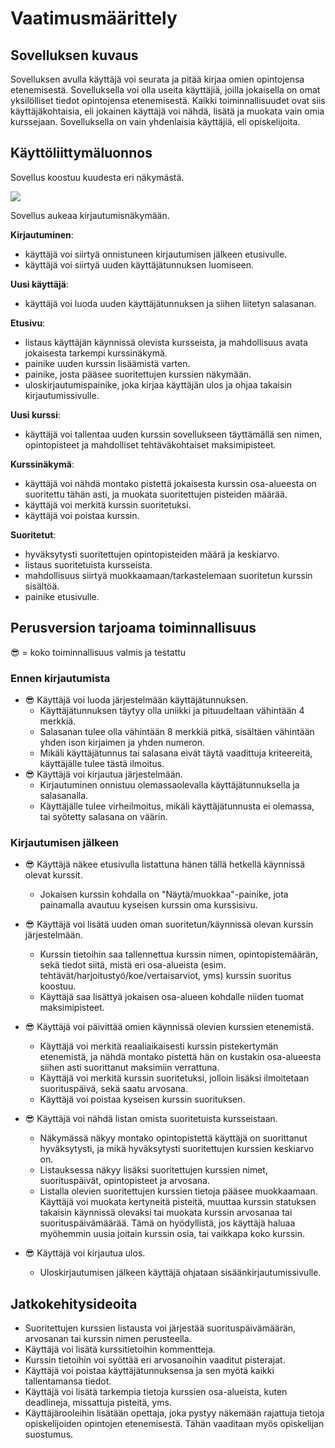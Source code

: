# Vaatimusmäärittely

## Sovelluksen kuvaus

Sovelluksen avulla käyttäjä voi seurata ja pitää kirjaa omien opintojensa etenemisestä. Sovelluksella voi olla useita käyttäjiä, joilla jokaisella on omat yksilölliset tiedot opintojensa etenemisestä. Kaikki toiminnallisuudet ovat siis käyttäjäkohtaisia, eli jokainen käyttäjä voi nähdä, lisätä ja muokata vain omia kurssejaan. Sovelluksella on vain yhdenlaisia käyttäjiä, eli opiskelijoita. 

## Käyttöliittymäluonnos

Sovellus koostuu kuudesta eri näkymästä.

![](./kuvat/kayttoliittyma-hahmotelma.png)

Sovellus aukeaa kirjautumisnäkymään.

**Kirjautuminen**:
* käyttäjä voi siirtyä onnistuneen kirjautumisen jälkeen etusivulle.
* käyttäjä voi siirtyä uuden käyttäjätunnuksen luomiseen.

**Uusi käyttäjä**:
* käyttäjä voi luoda uuden käyttäjätunnuksen ja siihen liitetyn salasanan.

**Etusivu**:
* listaus käyttäjän käynnissä olevista kursseista, ja mahdollisuus avata jokaisesta tarkempi kurssinäkymä.
* painike uuden kurssin lisäämistä varten.
* painike, josta pääsee suoritettujen kurssien näkymään.
* uloskirjautumispainike, joka kirjaa käyttäjän ulos ja ohjaa takaisin kirjautumissivulle.

**Uusi kurssi**:
* käyttäjä voi tallentaa uuden kurssin sovellukseen täyttämällä sen nimen, opintopisteet ja mahdolliset tehtäväkohtaiset maksimipisteet.

**Kurssinäkymä**:
* käyttäjä voi nähdä montako pistettä jokaisesta kurssin osa-alueesta on suoritettu tähän asti, ja muokata suoritettujen pisteiden määrää.
* käyttäjä voi merkitä kurssin suoritetuksi.
* käyttäjä voi poistaa kurssin.

**Suoritetut**:
* hyväksytysti suoritettujen opintopisteiden määrä ja keskiarvo.
* listaus suoritetuista kursseista.
* mahdollisuus siirtyä muokkaamaan/tarkastelemaan suoritetun kurssin sisältöä.
* painike etusivulle.

## Perusversion tarjoama toiminnallisuus

:sunglasses: = koko toiminnallisuus valmis ja testattu

### Ennen kirjautumista

- :sunglasses: Käyttäjä voi luoda järjestelmään käyttäjätunnuksen.
  - Käyttäjätunnuksen täytyy olla uniikki ja pituudeltaan vähintään 4 merkkiä.
  - Salasanan tulee olla vähintään 8 merkkiä pitkä, sisältäen vähintään yhden ison kirjaimen ja yhden numeron.
  - Mikäli käyttäjätunnus tai salasana eivät täytä vaadittuja kriteereitä, käyttäjälle tulee tästä ilmoitus.
- :sunglasses: Käyttäjä voi kirjautua järjestelmään.
  - Kirjautuminen onnistuu olemassaolevalla käyttäjätunnuksella ja salasanalla.
  - Käyttäjälle tulee virheilmoitus, mikäli käyttäjätunnusta ei olemassa, tai syötetty salasana on väärin.

### Kirjautumisen jälkeen

- :sunglasses: Käyttäjä näkee etusivulla listattuna hänen tällä hetkellä käynnissä olevat kurssit.
  - Jokaisen kurssin kohdalla on "Näytä/muokkaa"-painike, jota painamalla avautuu kyseisen kurssin oma kurssisivu.

- :sunglasses: Käyttäjä voi lisätä uuden oman suoritetun/käynnissä olevan kurssin järjestelmään.
  - Kurssin tietoihin saa tallennettua kurssin nimen, opintopistemäärän, sekä tiedot siitä, mistä eri osa-alueista (esim. tehtävät/harjoitustyö/koe/vertaisarviot, yms) kurssin suoritus koostuu.
  - Käyttäjä saa lisättyä jokaisen osa-alueen kohdalle niiden tuomat maksimipisteet.

- :sunglasses: Käyttäjä voi päivittää omien käynnissä olevien kurssien etenemistä.
  - Käyttäjä voi merkitä reaaliaikaisesti kurssin pistekertymän etenemistä, ja nähdä montako pistettä hän on kustakin osa-alueesta siihen asti suorittanut maksimiin verrattuna.
  - Käyttäjä voi merkitä kurssin suoritetuksi, jolloin lisäksi ilmoitetaan suorituspäivä, sekä saatu arvosana.
  - Käyttäjä voi poistaa kyseisen kurssin suorituksen.

- :sunglasses: Käyttäjä voi nähdä listan omista suoritetuista kursseistaan.
  - Näkymässä näkyy montako opintopistettä käyttäjä on suorittanut hyväksytysti, ja mikä hyväksytysti suoritettujen kurssien keskiarvo on.
  - Listauksessa näkyy lisäksi suoritettujen kurssien nimet, suorituspäivät, opintopisteet ja arvosana.
  - Listalla olevien suoritettujen kurssien tietoja pääsee muokkaamaan. Käyttäjä voi muokata kertyneitä pisteitä, muuttaa kurssin statuksen takaisin käynnissä olevaksi tai muokata kurssin arvosanaa tai suorituspäivämäärää. Tämä on hyödyllistä, jos käyttäjä haluaa myöhemmin uusia joitain kurssin osia, tai vaikkapa koko kurssin. 

- :sunglasses: Käyttäjä voi kirjautua ulos.
  - Uloskirjautumisen jälkeen käyttäjä ohjataan sisäänkirjautumissivulle.

## Jatkokehitysideoita

- Suoritettujen kurssien listausta voi järjestää suorituspäivämäärän, arvosanan tai kurssin nimen perusteella.
- Käyttäjä voi lisätä kurssitietoihin kommentteja.
- Kurssin tietoihin voi syöttää eri arvosanoihin vaaditut pisterajat.
- Käyttäjä voi poistaa käyttäjätunnuksensa ja sen myötä kaikki tallentamansa tiedot.
- Käyttäjä voi lisätä tarkempia tietoja kurssien osa-alueista, kuten deadlineja, missattuja pisteitä, yms.
- Käyttäjärooleihin lisätään opettaja, joka pystyy näkemään rajattuja tietoja opiskelijoiden opintojen etenemisestä. Tähän vaaditaan myös opiskelijan suostumus.
